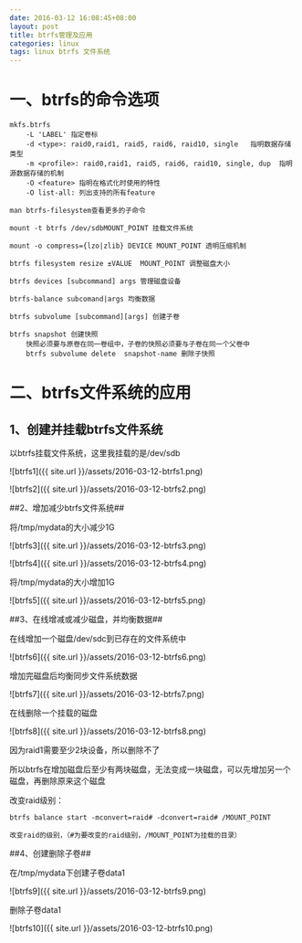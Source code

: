 ```yaml
---
date: 2016-03-12 16:08:45+08:00
layout: post
title: btrfs管理及应用
categories: linux
tags: linux btrfs 文件系统
---
```

# 一、btrfs的命令选项 #

    mkfs.btrfs
        -L 'LABEL' 指定卷标
        -d <type>: raid0,raid1, raid5, raid6, raid10, single   指明数据存储类型
        -m <profile>: raid0,raid1, raid5, raid6, raid10, single, dup  指明源数据存储的机制
        -O <feature> 指明在格式化时使用的特性
        -O list-all: 列出支持的所有feature

    man btrfs-filesystem查看更多的子命令
    
    mount -t btrfs /dev/sdbMOUNT_POINT 挂载文件系统
    
    mount -o compress={lzo|zlib} DEVICE MOUNT_POINT 透明压缩机制
    
    btrfs filesystem resize ±VALUE  MOUNT_POINT 调整磁盘大小
    
    btrfs devices [subcommand] args 管理磁盘设备
    
    btrfs-balance subcomand|args 均衡数据
    
    btrfs subvolume [subcommand][args] 创建子卷
    
    btrfs snapshot 创建快照
        快照必须要与原卷在同一卷组中，子卷的快照必须要与子卷在同一个父卷中 
        btrfs subvolume delete  snapshot-name 删除子快照

# 二、btrfs文件系统的应用 #

## 1、创建并挂载btrfs文件系统 ##

以btrfs挂载文件系统，这里我挂载的是/dev/sdb

![btrfs1]({{ site.url }}/assets/2016-03-12-btrfs1.png)

![btrfs2]({{ site.url }}/assets/2016-03-12-btrfs2.png)

##2、增加减少btrfs文件系统##

将/tmp/mydata的大小减少1G

![btrfs3]({{ site.url }}/assets/2016-03-12-btrfs3.png)

![btrfs4]({{ site.url }}/assets/2016-03-12-btrfs4.png)

将/tmp/mydata的大小增加1G

![btrfs5]({{ site.url }}/assets/2016-03-12-btrfs5.png)

##3、在线增减或减少磁盘，并均衡数据##

在线增加一个磁盘/dev/sdc到已存在的文件系统中

![btrfs6]({{ site.url }}/assets/2016-03-12-btrfs6.png)

增加完磁盘后均衡同步文件系统数据

![btrfs7]({{ site.url }}/assets/2016-03-12-btrfs7.png)

在线删除一个挂载的磁盘

![btrfs8]({{ site.url }}/assets/2016-03-12-btrfs8.png)

因为raid1需要至少2块设备，所以删除不了

所以btrfs在增加磁盘后至少有两块磁盘，无法变成一块磁盘，可以先增加另一个磁盘，再删除原来这个磁盘

改变raid级别：

	btrfs balance start -mconvert=raid# -dconvert=raid# /MOUNT_POINT

	改变raid的级别，（#为要改变的raid级别，/MOUNT_POINT为挂载的目录）

##4、创建删除子卷##

在/tmp/mydata下创建子卷data1

![btrfs9]({{ site.url }}/assets/2016-03-12-btrfs9.png)

删除子卷data1

![btrfs10]({{ site.url }}/assets/2016-03-12-btrfs10.png)
​    